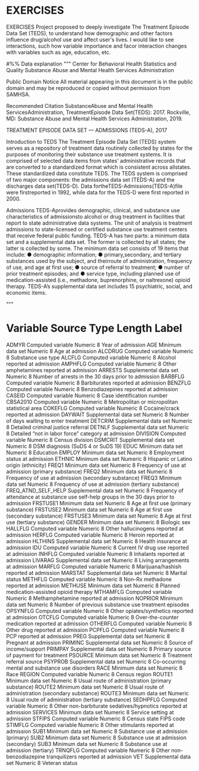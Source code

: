 # EXERCISES
EXERCISES
Project proposed to deeply investigate The Treatment Episode Data Set (TEDS), to understand how demographic
and other factors influence drug/alcohol use and affect user's lives. I would like to see interactions, such 
how variable importance and facor interaction changes with variables such as age, education, etc.

#%% Data explanation
"""
Center for Behavioral Health Statistics and Quality
Substance Abuse and Mental Health Services Administration

Public Domain Notice
All material appearing in this document is in the public domain and may be reproduced or copied
without permission from SAMHSA.

Recommended Citation
SubstanceAbuse and Mental Health ServicesAdministration, TreatmentEpisode Data Set(TEDS):
2017. Rockville, MD: Substance Abuse and Mental Health Services Administration, 2019.

TREATMENT EPISODE DATA SET — ADMISSIONS
(TEDS-A), 2017

Introduction to TEDS
The Treatment Episode Data Set (TEDS) system serves as a repository of treatment data routinely
collected by states for the purposes of monitoring their substance use treatment systems. It is
comprised of selected data items from states’ administrative records that are converted to a
standardized format which is consistent across allstates. These standardized data constitute TEDS.
The TEDS system is comprised of two major components: the admissions data set (TEDS-A) and
the discharges data set(TEDS-D). Data fortheTEDS-Admissions(TEDS-A)file were firstreported
in 1992, while data for the TEDS-D were first reported in 2000.

Admissions
TEDS-Aprovides demographic, clinical, and substance use characteristics of admissionsto alcohol
or drug treatment in facilities that report to state administrative data systems. The unit of analysis
is treatment admissions to state-licensed or certified substance use treatment centers that receive
federal public funding.
TEDS-A has two parts: a minimum data set and a supplemental data set. The former is collected
by all states; the latter is collected by some.
The minimum data set consists of 19 items that include:
● demographic information;
● primary,secondary, and tertiary substances used by the subject, and theirroute of administration,
frequency of use, and age at first use;
● source of referral to treatment;
● number of prior treatment episodes; and
● service type, including planned use of medication-assisted (i.e., methadone, buprenorphine, or
naltrexone) opioid therapy.
TEDS-A’s supplemental data set includes 15 psychiatric, social, and economic items.

"""

Variable      Source     Type     Length      Label
===================================================
ADMYR     Computed variable Numeric 8 Year of admission
AGE       Minimum data set Numeric 8 Age at admission
ALCDRUG   Computed variable Numeric 8 Substance use type
ALCFLG    Computed variable Numeric 8 Alcohol reported at admission
AMPHFLG   Computed variable Numeric 8 Other amphetamines reported at admission
ARRESTS   Supplemental data set Numeric 8 Number of arrests in the 30 days prior to admission
BARBFLG   Computed variable Numeric 8 Barbiturates reported at admission
BENZFLG   Computed variable Numeric 8 Benzodiazepines reported at admission
CASEID    Computed variable Numeric 8 Case identification number
CBSA2010  Computed variable Numeric 8 Metropolitan or micropolitan statistical area
COKEFLG   Computed variable Numeric 8 Cocaine/crack reported at admission
DAYWAIT   Supplemental data set Numeric 8 Number of days waiting to enter treatment
DETCRIM   Supplemental data set Numeric 8 Detailed criminal justice referral
DETNLF    Supplemental data set Numeric 8 Detailed “not in labor force” category at admission
DIVISION  Computed variable Numeric 8 Census division
DSMCRIT   Supplemental data set Numeric 8 DSM diagnosis (SuDS 4 or SuDS 19)
EDUC      Minimum data set Numeric 8 Education
EMPLOY    Minimum data set Numeric 8 Employment status at admission
ETHNIC    Minimum data set Numeric 8 Hispanic or Latino origin (ethnicity)
FREQ1     Minimum data set Numeric 8 Frequency of use at admission (primary substance)
FREQ2     Minimum data set Numeric 8 Frequency of use at admission (secondary substance)
FREQ3     Minimum data set Numeric 8 Frequency of use at admission (tertiary substance)
FREQ_ATND_SELF_HELP    Supplemental data set Numeric 8
                       Frequency of attendance at substance use self-help groups in the 30
                       days prior to admission
FRSTUSE1  Minimum data set Numeric 8 Age at first use (primary substance)
FRSTUSE2  Minimum data set Numeric 8 Age at first use (secondary substance)
FRSTUSE3  Minimum data set Numeric 8 Age at first use (tertiary substance)
GENDER    Minimum data set Numeric 8 Biologic sex
HALLFLG   Computed variable Numeric 8 Other hallucinogens reported at admission
HERFLG    Computed variable Numeric 8 Heroin reported at admission
HLTHINS   Supplemental data set Numeric 8 Health insurance at admission
IDU       Computed variable Numeric 8 Current IV drug use reported at admission
INHFLG    Computed variable Numeric 8 Inhalants reported at admission
LIVARAG   Supplemental data set Numeric 8 Living arrangements at admission
MARFLG    Computed variable Numeric 8 Marijuana/hashish reported at admission
MARSTAT   Supplemental data set Numeric 8 Marital status
METHFLG   Computed variable Numeric 8 Non-Rx methadone reported at admission
METHUSE   Minimum data set Numeric 8 Planned medication-assisted opioid therapy
MTHAMFLG  Computed variable Numeric 8 Methamphetamine reported at admission
NOPRIOR   Minimum data set Numeric 8 Number of previous substance use treatment episodes
OPSYNFLG  Computed variable Numeric 8 Other opiates/synthetics reported at admission
OTCFLG    Computed variable Numeric 8 Over-the-counter medication reported at admission
OTHERFLG  Computed variable Numeric 8 Other drug reported at admission
PCPFLG    Computed variable Numeric 8 PCP reported at admission
PREG      Supplemental data set Numeric 8 Pregnant at admission
PRIMINC   Supplemental data set Numeric 8 Source of income/support
PRIMPAY   Supplemental data set Numeric 8 Primary source of payment for treatment
PSOURCE   Minimum data set Numeric 8 Treatment referral source
PSYPROB   Supplemental data set Numeric 8 Co-occurring mental and substance use disorders
RACE      Minimum data set Numeric 8 Race
REGION    Computed variable Numeric 8 Census region
ROUTE1    Minimum data set Numeric 8 Usual route of administration (primary substance)
ROUTE2    Minimum data set Numeric 8 Usual route of administration (secondary substance)
ROUTE3    Minimum data set Numeric 8 Usual route of administration (tertiary substance)
SEDHPFLG  Computed variable Numeric 8 Other non-barbiturate sedatives/hypnotics reported at admission
SERVICES  Minimum data set Numeric 8 Service setting at admission
STFIPS    Computed variable Numeric 8 Census state FIPS code
STIMFLG   Computed variable Numeric 8 Other stimulants reported at admission
SUB1      Minimum data set Numeric 8 Substance use at admission (primary)
SUB2      Minimum data set Numeric 8 Substance use at admission (secondary)
SUB3      Minimum data set Numeric 8 Substance use at admission (tertiary)
TRNQFLG   Computed variable Numeric 8 Other non-benzodiazepine tranquilizers reported at admission
VET       Supplemental data set Numeric 8 Veteran status
